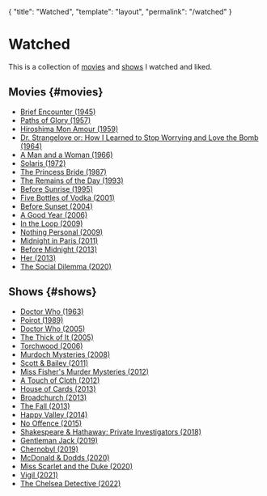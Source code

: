 <!-- prettier-ignore-start -->

{
  "title": "Watched",
  "template": "layout",
  "permalink": "/watched"
}
<!-- prettier-ignore-end -->

# Watched

This is a collection of [movies](#movies) and [shows](#shows) I watched and
liked.

## Movies {#movies}

- [Brief Encounter (1945)](https://www.imdb.com/title/tt0037558/)
- [Paths of Glory (1957)](https://www.imdb.com/title/tt0050825/)
- [Hiroshima Mon Amour (1959)](https://www.imdb.com/title/tt0052893/)
- [Dr. Strangelove or: How I Learned to Stop Worrying and Love the Bomb (1964)](https://www.imdb.com/title/tt0057012/)
- [A Man and a Woman (1966)](https://www.imdb.com/title/tt0061138/)
- [Solaris (1972)](https://www.imdb.com/title/tt0069293)
- [The Princess Bride (1987)](https://www.imdb.com/title/tt0093779/)
- [The Remains of the Day (1993)](https://www.imdb.com/title/tt0107943/)
- [Before Sunrise (1995)](https://www.imdb.com/title/tt0112471/)
- [Five Bottles of Vodka (2001)](https://www.imdb.com/title/tt2653232/)
- [Before Sunset (2004)](https://www.imdb.com/title/tt0381681/)
- [A Good Year (2006)](https://www.imdb.com/title/tt0401445/)
- [In the Loop (2009)](https://www.imdb.com/title/tt1226774/)
- [Nothing Personal (2009)](https://www.imdb.com/title/tt1320352/)
- [Midnight in Paris (2011)](https://www.imdb.com/title/tt1605783/)
- [Before Midnight (2013)](https://www.imdb.com/title/tt2209418/)
- [Her (2013)](https://www.imdb.com/title/tt1798709/)
- [The Social Dilemma (2020)](https://www.imdb.com/title/tt11464826/)

## Shows {#shows}

- [Doctor Who (1963)](https://www.imdb.com/title/tt0056751/)
- [Poirot (1989)](https://www.imdb.com/title/tt0094525/)
- [Doctor Who (2005)](https://www.imdb.com/title/tt0436992/)
- [The Thick of It (2005)](https://www.imdb.com/title/tt0459159/)
- [Torchwood (2006)](https://www.imdb.com/title/tt0485301/)
- [Murdoch Mysteries (2008)](https://www.imdb.com/title/tt1091909/)
- [Scott & Bailey (2011)](https://www.imdb.com/title/tt1843678/)
- [Miss Fisher's Murder Mysteries (2012)](https://www.imdb.com/title/tt1988386/)
- [A Touch of Cloth (2012)](https://www.imdb.com/title/tt2240991/)
- [House of Cards (2013)](https://www.imdb.com/title/tt1856010/)
- [Broadchurch (2013)](https://www.imdb.com/title/tt2249364/)
- [The Fall (2013)](https://www.imdb.com/title/tt2294189/)
- [Happy Valley (2014)](https://www.imdb.com/title/tt3428912/)
- [No Offence (2015)](https://www.imdb.com/title/tt3922704/)
- [Shakespeare & Hathaway: Private Investigators (2018)](https://www.imdb.com/title/tt7526498/)
- [Gentleman Jack (2019)](https://www.imdb.com/title/tt7211618/)
- [Chernobyl (2019)](https://www.imdb.com/title/tt7366338/)
- [McDonald & Dodds (2020)](https://www.imdb.com/title/tt10720914/)
- [Miss Scarlet and the Duke (2020)](https://www.imdb.com/title/tt8270592/)
- [Vigil (2021)](https://www.imdb.com/title/tt11846996/)
- [The Chelsea Detective (2022)](https://www.imdb.com/title/tt14321914/)

